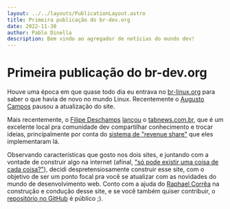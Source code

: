 ```yaml
---
layout: ../../layouts/PublicationLayout.astro
title: Primeira publicação do br-dev.org
date: 2022-11-30
author: Pablo Dinella
description: Bem vindo ao agregador de notícias do mundo dev!
--- 
```


# Primeira publicação do br-dev.org

Houve uma época em que quase todo dia eu entrava no [br-linux.org](https://br-linux.org/) para saber o que havia de novo no mundo Linux. Recentemente o [Augusto Campos](https://twitter.com/augustocc) pausou a atualização do site.

Mais recentemente, o [Filipe Deschamps](https://www.youtube.com/@FilipeDeschamps/) [lançou](https://www.youtube.com/watch?v=bYBVCxVwrdY) o [tabnews.com.br](https://www.tabnews.com.br/), que é um excelente local pra comunidade dev compartilhar conhecimento e trocar ideias, principalmente por conta do [sistema de "revenue share"](https://www.tabnews.com.br/filipedeschamps/tentando-construir-um-pedaco-de-internet-mais-massa) que eles implementaram lá.

Observando características que gosto nos dois sites, e juntando com a vontade de construir algo na internet (afinal, ["só pode existir uma coisa de cada coisa?"](https://www.youtube.com/clip/UgkxjWPfGNAmONaPJeoBDWqfQ5cut2CY1lOz)), decidi despretensiosamente construir esse site, com o objetivo de ser um ponto focal pra você se atualizar com as novidades do mundo de desenvolvimento web. Conto com a ajuda do [Raphael Corrêa](https://twitter.com/RaphaelDevs) na construção e condução desse site, e se você também quiser contribuir, o [repositório no GitHub](https://github.com/br-dev-org/site) é público ;).